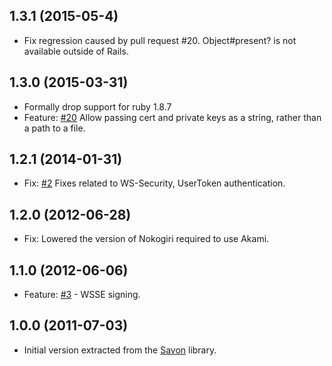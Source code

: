 ## 1.3.1 (2015-05-4)

* Fix regression caused by pull request #20. Object#present? is not available outside of Rails.

## 1.3.0 (2015-03-31)

* Formally drop support for ruby 1.8.7
* Feature: [#20](https://github.com/savonrb/akami/pull/20) Allow passing cert and private keys as a string, rather than a path to a file.

## 1.2.1 (2014-01-31)
* Fix: [#2](https://github.com/savonrb/akami/pull/2) Fixes related to WS-Security,
  UserToken authentication.

## 1.2.0 (2012-06-28)

* Fix: Lowered the version of Nokogiri required to use Akami.

## 1.1.0 (2012-06-06)

* Feature: [#3](https://github.com/savonrb/akami/pull/3) - WSSE signing.

## 1.0.0 (2011-07-03)

* Initial version extracted from the [Savon](http://rubygems.org/gems/savon) library.
